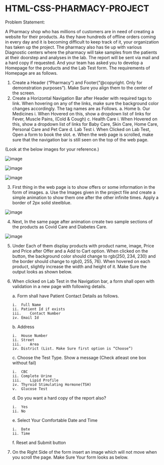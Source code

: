 # HTML-CSS-PHARMACY-PROJECT

Problem Statement: 

A Pharmacy shop who has millions of customers are in need of creating a website for their products. As they have hundreds of offline orders coming in every day and it is becoming difficult to keep track of it, your organization has taken up the project. The pharmacy also has tie up with various Diagnostic centers where the pharmacy will take samples from the patients at their doorstep and analyses in the lab. The report will be sent via mail and a hard copy if requested. And your team has asked you to develop a Homepage for the products and the Lab Test form. The requirements of Homepage are as follows.

1.	Create a Header (“Pharmacy”) and Footer(“@copyright. Only for demonstration purposes”). Make Sure you align them to the center of the screen.
2.	Create a Horizontal Navigation Bar after Header with required tags to link. When hovering on any of the links, make sure the background color changes accordingly. The tag names are as Follows. 
  a.	Home
  b.	Our Medicines
    i.	When Hovered on this, show a dropdown list of links for Fever, Muscle Pains, (Cold & Cough)
  c.	Health Care
    i.	When Hovered on this, show a dropdown list of links for Baby Care, Skin Care, Home Care, Personal Care and Pet Care
  d.	Lab Test
    i.	When Clicked on Lab Test, Open a form to book the slot.
  e.	When the web page is scrolled, make sure that the navigation bar is still seen on the top of the web page.

(Look at the below images for your reference.)

![image](https://github.com/PoornimaRote/G1F5-HTML-CSS-PROJECT/assets/142153202/6e5d9091-9643-4aaa-ac8b-99f1babed315)

![image](https://github.com/PoornimaRote/G1F5-HTML-CSS-PROJECT/assets/142153202/ed4855d5-6f04-48b0-8de3-222c42d038f6)

![image](https://github.com/PoornimaRote/G1F5-HTML-CSS-PROJECT/assets/142153202/3a416471-5b61-4954-88f0-1dcaaeba5d88)



   

3.	First thing in the web page is to show offers or some information in the form of images.
  a.	Use the Images given in the project file and create a simple animation to show them one after the other infinite times. Apply a border of 2px solid steelblue.

![image](https://github.com/PoornimaRote/G1F5-HTML-CSS-PROJECT/assets/142153202/91058408-75c9-47ec-a2d5-c883f1c9502d)

 
4.	Next, In the same page after animation create two sample sections of the products as Covid Care and Diabetes Care.

   ![image](https://github.com/PoornimaRote/G1F5-HTML-CSS-PROJECT/assets/142153202/c16e7d81-644b-46a6-af23-9cbabfff2e4d)


5.	Under Each of them display products with product name, image, Price and Price after Offer and a Add to Cart option. When clicked on the button, the background color should change to rgb(250, 234, 230) and the border should change to rgb(0, 255, 76). When hovered on each product, slightly increase the width and height of it. Make Sure the output looks as shown below. 
 
6.	When clicked on Lab Test in the Navigation bar, a form shall open with validation  in a new page with following details.

    a.	Form shall have Patient Contact Details as follows.	

        i.	Full Name
        ii.	Patient Id if exists
        iii.	Contact Number
        iv.	Email Id

    b.	Address
  
        i.	House Number
        ii.	Street
        iii.	Area
        iv.	District (List. Make Sure first option is “Choose”)
  
    c.	Choose the Test Type. Show a message (Check atleast one box without fail)
  
        i.	CBC
        ii.	Complete Urine
        iii.	Lipid Profile
        iv.	Thyroid Stimulating Hormone(TSH)
        v.	Glucose Test
  
    d.	Do you want a hard copy of the report also?
  
        i.	Yes
        ii.	No
  
    e.	Select Your Comfortable Date and Time
  
        i.	Date 
        ii.	Time
  
    f.	Reset and Submit button
  

7.	On the Right Side of the form insert an image which will not move when you scroll the page. Make Sure Your form looks as below.
 

